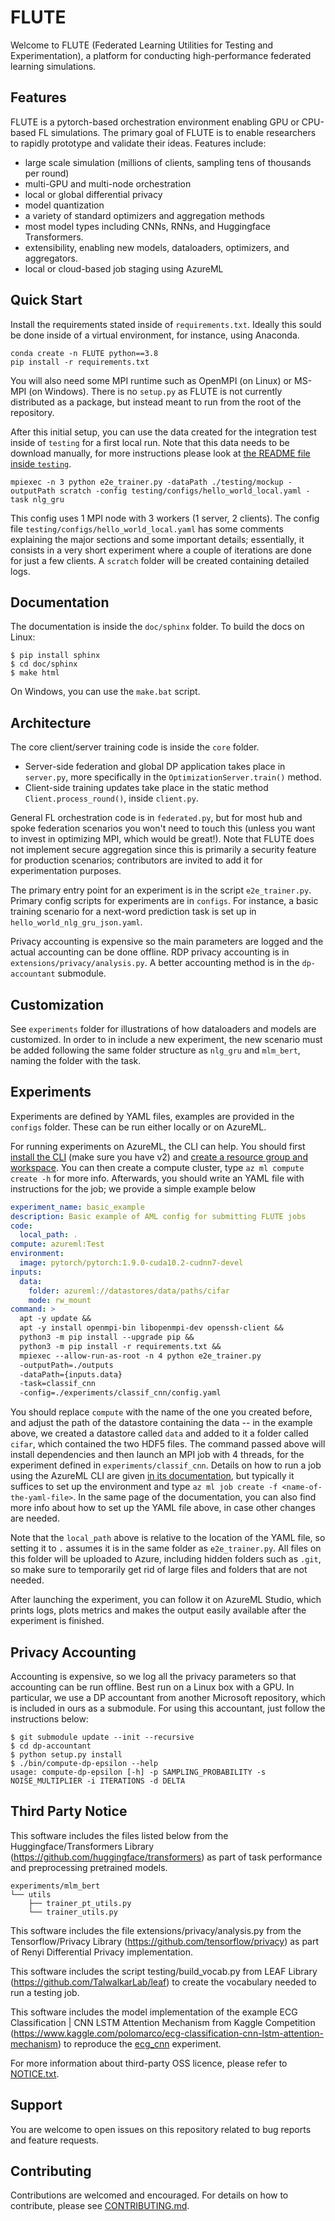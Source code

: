 # FLUTE

Welcome to FLUTE (Federated Learning Utilities for Testing and Experimentation), a platform for conducting high-performance federated learning simulations.

## Features

FLUTE is a pytorch-based orchestration environment enabling GPU or CPU-based FL simulations.  The primary goal of FLUTE is to enable researchers to rapidly prototype and validate their ideas.  Features include:

- large scale simulation (millions of clients, sampling tens of thousands per round)
- multi-GPU and multi-node orchestration
- local or global differential privacy
- model quantization
- a variety of standard optimizers and aggregation methods
- most model types including CNNs, RNNs, and Huggingface Transformers.
- extensibility, enabling new models, dataloaders, optimizers, and aggregators.
- local or cloud-based job staging using AzureML

## Quick Start

Install the requirements stated inside of `requirements.txt`. Ideally this sould be done inside of a virtual environment, for instance, using Anaconda.

```
conda create -n FLUTE python==3.8
pip install -r requirements.txt
```

You will also need some MPI runtime such as OpenMPI (on Linux) or MS-MPI (on Windows). There is no `setup.py` as FLUTE is not currently distributed as a package, but instead meant to run from the root of the repository.

After this initial setup, you can use the data created for the integration test inside of `testing` for a first local run. Note that this data needs to be download manually, for more instructions please look at [the README file inside `testing`](testing/README.md).

```
mpiexec -n 3 python e2e_trainer.py -dataPath ./testing/mockup -outputPath scratch -config testing/configs/hello_world_local.yaml -task nlg_gru
```

This config uses 1 MPI node with 3 workers (1 server, 2 clients). The config file `testing/configs/hello_world_local.yaml` has some comments explaining the major sections and some important details; essentially, it consists in a very short experiment where a couple of iterations are done for just a few clients. A `scratch` folder will be created containing detailed logs.

## Documentation

The documentation is inside the `doc/sphinx` folder. To build the docs on Linux:

```
$ pip install sphinx
$ cd doc/sphinx
$ make html
```

On Windows, you can use the `make.bat` script.

## Architecture

The core client/server training code is inside the `core` folder.

- Server-side federation and global DP application takes place in `server.py`, more specifically in the `OptimizationServer.train()` method.
- Client-side training updates take place in the static method `Client.process_round()`, inside `client.py`.

General FL orchestration code is in `federated.py`, but for most hub and spoke federation scenarios you won't need to touch this (unless you want to invest in optimizing MPI, which would be great!). Note that FLUTE does not implement secure aggregation since this is primarily a security feature for production scenarios; contributors are invited to add it for experimentation purposes.

The primary entry point for an experiment is in the script `e2e_trainer.py`. Primary config scripts for experiments are in `configs`. For instance, a basic training scenario for a next-word prediction task is set up in `hello_world_nlg_gru_json.yaml`.

Privacy accounting is expensive so the main parameters are logged and the actual accounting can be done offline. RDP privacy accounting is in `extensions/privacy/analysis.py`. A better accounting method is in the `dp-accountant` submodule.

## Customization

See `experiments` folder for illustrations of how dataloaders and models are customized. In order to in include a new experiment, the new scenario must be added following the same folder structure as `nlg_gru` and `mlm_bert`, naming the folder with the task.

## Experiments

Experiments are defined by YAML files, examples are provided in the `configs` folder. These can be run either locally or on AzureML.

For running experiments on AzureML, the CLI can help. You should first [install the CLI](https://docs.microsoft.com/en-us/azure/machine-learning/reference-azure-machine-learning-cli) (make sure you have v2) and [create a resource group and workspace](https://docs.microsoft.com/en-us/azure/machine-learning/how-to-manage-workspace-cli?tabs=createnewresources%2Cvnetpleconfigurationsv1cli). You can then create a compute cluster, type `az ml compute create -h` for more info. Afterwards, you should write an YAML file with instructions for the job; we provide a simple example below

```yaml
experiment_name: basic_example
description: Basic example of AML config for submitting FLUTE jobs
code:
  local_path: .
compute: azureml:Test
environment:
  image: pytorch/pytorch:1.9.0-cuda10.2-cudnn7-devel
inputs:
  data:
    folder: azureml://datastores/data/paths/cifar
    mode: rw_mount
command: >
  apt -y update &&
  apt -y install openmpi-bin libopenmpi-dev openssh-client &&
  python3 -m pip install --upgrade pip &&
  python3 -m pip install -r requirements.txt &&
  mpiexec --allow-run-as-root -n 4 python e2e_trainer.py
  -outputPath=./outputs
  -dataPath={inputs.data}
  -task=classif_cnn
  -config=./experiments/classif_cnn/config.yaml
```

You should replace `compute` with the name of the one you created before, and adjust the path of the datastore containing the data -- in the example above, we created a datastore called `data` and added to it a folder called `cifar`, which contained the two HDF5 files. The command passed above will install dependencies and then launch an MPI job with 4 threads, for the experiment defined in `experiments/classif_cnn`. Details on how to run a job using the AzureML CLI are given [in its documentation](https://docs.microsoft.com/en-us/azure/machine-learning/how-to-train-cli), but typically it suffices to set up the environment and type `az ml job create -f <name-of-the-yaml-file>`. In the same page of the documentation, you can also find more info about how to set up the YAML file above, in case other changes are needed.

Note that the `local_path` above is relative to the location of the YAML file, so setting it to `.` assumes it is in the same folder as `e2e_trainer.py`. All files on this folder will be uploaded to Azure, including hidden folders such as `.git`, so make sure to temporarily get rid of large files and folders that are not needed.

After launching the experiment, you can follow it on AzureML Studio, which prints logs, plots metrics and makes the output easily available after the experiment is finished.

## Privacy Accounting

Accounting is expensive, so we log all the privacy parameters so that accounting can be run offline. Best run on a Linux box with a GPU.
In particular, we use a DP accountant from another Microsoft repository, which is included in ours as a submodule. For using this accountant, just follow the instructions below:

```
$ git submodule update --init --recursive
$ cd dp-accountant
$ python setup.py install
$ ./bin/compute-dp-epsilon --help
usage: compute-dp-epsilon [-h] -p SAMPLING_PROBABILITY -s NOISE_MULTIPLIER -i ITERATIONS -d DELTA
```
## Third Party Notice

This software includes the files listed below from the Huggingface/Transformers Library (https://github.com/huggingface/transformers) as part of task performance and preprocessing pretrained models.

    experiments/mlm_bert
    └── utils
        ├── trainer_pt_utils.py
        └── trainer_utils.py

This software includes the file extensions/privacy/analysis.py from the Tensorflow/Privacy Library (https://github.com/tensorflow/privacy) as part of Renyi Differential Privacy implementation.

This software includes the script testing/build_vocab.py from LEAF Library (https://github.com/TalwalkarLab/leaf) to create the vocabulary needed to run a testing job. 

This software includes the model implementation of the example ECG Classification | CNN LSTM Attention Mechanism from Kaggle Competition (https://www.kaggle.com/polomarco/ecg-classification-cnn-lstm-attention-mechanism) to reproduce the [ecg_cnn](experiments/ecg_cnn/model.py) experiment.

For more information about third-party OSS licence, please refer to [NOTICE.txt](NOTICE.txt).

## Support

You are welcome to open issues on this repository related to bug reports and feature requests.

## Contributing

Contributions are welcomed and encouraged. For details on how to contribute, please see [CONTRIBUTING.md](CONTRIBUTING.md).